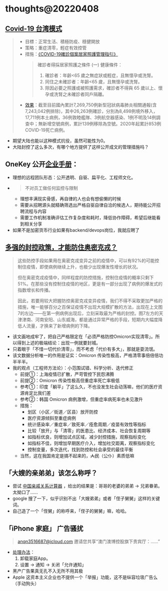 # thoughts@20220408

## [Covid-19 台湾模式](https://www.cdc.gov.tw/Bulletin/Detail/MHUuc30uAaJZjs0yE2r1xw?typeId=9)
> - 目標：正常生活、積極防疫、穩健開放
> - 策略：重症清零，輕症有效控管
> - 措施：[《COVID-19確診個案居家照護管理指引》](https://www.cdc.gov.tw/File/Get/xayf3fOK1WhYv3pVqIM2tQ)
>   > 確診者得採居家照護之條件
>   > (一) 健康條件：
>   > 1. 確診者：年齡<65 歲之無症狀或輕症，且無懷孕或洗腎。
>   > 2. 同住之未確診者：年齡<65 歲，且無懷孕或洗腎。
>   > 3. 除因必要之照護或被照護需求，確診者不得與 65 歲以上、懷孕或洗腎之未確診者同戶隔離。
> - [效果](https://www.cdc.gov.tw/Bulletin/Detail/N-MHEzXFWWI8o7svWhZgzg?typeid=9)：截至目前國內累計7,269,750例新型冠狀病毒肺炎相關通報(含7,243,042例排除)，其中26,263例確診，分別為8,498例境外移入，17,711例本土病例，36例敦睦艦隊、3例航空器感染、1例不明及14例調查中；無新增空號病例，累計139例移除為空號。2020年起累計853例COVID-19死亡病例。

- 期望大陆也能以这种模式抗役，虽然可能性为0。
- 大陆封控了这么多次，有哪个地方提供了这样公开成文的管理措施吗？


## OneKey 公开[企业手册](https://onekeyhq.atlassian.net/wiki/spaces/OC/pages/129761299/Focus+Finance+and+Organization)：
- 理想的远程团队形态：公开透明、自驱、扁平化、工程师文化。
- > 不对员工做任何监控与限制
  - 理想丰满现实骨感，再自律的人也会有想偷懒的时候
  - 需要从招聘源头就精确筛选出严格自驱自律自洽的候选人，期待能公开招聘流程与内容
  - 需要工作机制准确评估工作复杂度和耗时，降低协作障碍，希望后继能看到相关分享
- 如果不是加密货币行业如果有backend/devops岗位，我就应聘了


## [多强的封控政策，才能防住奥密克戎？](https://zhuanlan.zhihu.com/p/492703994)
> 这些防控手段如果用在奥密克戎变异之前的疫情中，可以有92%的可能控制住疫情，即使病例继续上升，也极少出现爆发性增长的状况。
>
> 但在奥密克戎疫情中，同样程度的防控措施，控制住疫情的概率只剩下51%。在那些没有控制住疫情的地区，更是有一部分出现了病例的爆发式的指数增长和传播。
>
> 因此，若要用较大把握防控奥密克戎变异疫情，我们不得不采取更加严格的措施，唯一能够百分之百保证疫情不出现大规模扩散的方法，出现在上文图7的左边——在第一例病例出现后，立刻采取最为严格的封控。图7左方的天津津南、河南安阳、山东威海，都是通过异常严格的手段，短期内大幅度降低人流量，才换来了新增病例的下降。

- 该文画地成牢了，把自己严格限定在「必须严格防控Omicron实现清零」。所以得到上述的极端结论：出现一例就要封城。
- 只着眼于「不惜一切代价清零」，而不考虑「代价有多大」，那就是耍流氓。
- 该文数据分析唯一的作用是证实：Omicron 传染性极高，严格清零事倍倍倍功半半半。
- 我的观点（工程师方法论）：小范围试错、科学分析、迭代修正
  - 前提➀：上海疫情已扩散，严苛管控下民怨沸腾
  - 前提➁：Omicron 传染性极高但重症率死亡率极低
  - 参考➀：印度「躺平」了这么久，不也没发生社会动荡嘛，他们的医疗资源肯定比我们差
  - 参考➁：韩国 Omicron 病例激增，但重症率病死率也未见激升
  - 措施：
    - 划区（小区／街道／区县）放开防控
    - 医疗资源倾斜至重症病例
    - 统计感染率／重症率／致死率／痊愈周期／疫苗有效性等指标
    - 比较「放开」与「清零」的医患比、经济成本、社会恢复周期等
    - 如指标优良，则增加试点区域，减少封控措施，观察指标变化
    - 如指标不佳，则增加早期医疗介入，增加社交距离，观察指标变化
    - 控制变量，多次迭代，找到防控和社会承受的最佳平衡
  - 当然，这在我国肯定是搞不起来的，~~人民~~（公仆）素质低嘛

## 「大嫂的亲弟弟」该怎么称呼？
- 尝试 [中国亲戚关系计算器](https://github.com/mumuy/relationship) ，给出的结果是：哥哥的老婆的弟弟 → 兄弟眷弟。太拗口了……
- google 搜了一下，似乎识别不出「大嫂弟弟」或者「侄子舅舅」这样的关键词。
- 自己造了一个「侄舅」的称呼来，「侄子的舅舅」嘛，哈哈。

## 「iPhone 家庭」 广告骚扰
> anqn3516687@icloud.com 邀请您共享“澳门澳博控股旗下贵宾厅：……”
- [处理办法](https://discussionschinese.apple.com/thread/253536865)：
  1. 卸载家庭App。
  2. 设置 → 通知 → 关闭「允许通知」
- 黑产广告果真无孔不入无所不用其极
- Apple 这资本主义企业也不提供一个「举报」功能，这不是纵容垃圾广告么（手动狗头）
